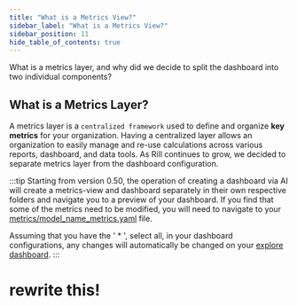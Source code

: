 ```yaml
---
title: "What is a Metrics View?"
sidebar_label: "What is a Metrics View?"
sidebar_position: 11
hide_table_of_contents: true
---
```


What is a metrics layer, and why did we decide to split the dashboard into two individual components? 


## What is a Metrics Layer?

A metrics layer is a `centralized framework` used to define and organize **key metrics** for your organization. Having a centralized layer allows an organization to easily manage and re-use calculations across various reports, dashboard, and data tools. As Rill continues to grow, we decided to separate metrics layer from the dashboard configuration.



:::tip
Starting from version 0.50, the operation of creating a dashboard via AI will create a metrics-view and dashboard separately in their own respective folders and navigate you to a preview of your dashboard. If you find that some of the metrics need to be modified, you will need to navigate to your [metrics/model_name_metrics.yaml](/build/metrics-view/) file. 


Assuming that you have the ' * ', select all, in your dashboard configurations, any changes will automatically be changed on your [explore dashboard](/build/dashboards/).
:::

<h1> rewrite this! </h1>